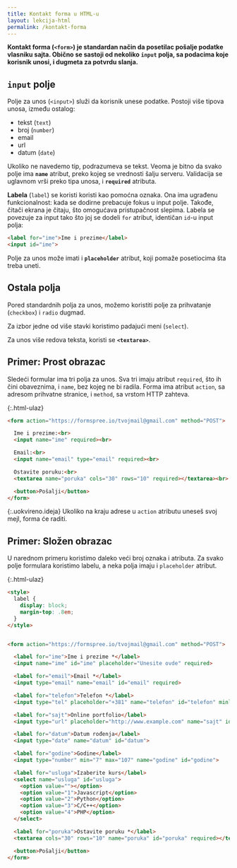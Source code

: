 ```yaml
---
title: Kontakt forma u HTML-u
layout: lekcija-html
permalink: /kontakt-forma
---
```


**Kontakt forma (`<form>`) je standardan način da posetilac pošalje podatke vlasniku sajta. Obično se sastoji od nekoliko `input` polja, sa podacima koje korisnik unosi, i dugmeta za potvrdu slanja.**

## `input` polje

Polje za unos (`<input>`) služi da korisnik unese podatke. Postoji više tipova unosa, između ostalog: 

- tekst (`text`)
- broj (`number`)
- email 
- url
- datum (`date`)

Ukoliko ne navedemo tip, podrazumeva se tekst. Veoma je bitno da svako polje ima **`name`** atribut, preko kojeg se vrednosti šalju serveru. Validacija se uglavnom vrši preko tipa unosa, i **`required`** atributa. 

**Labela** (`label`) se koristi koristi kao pomoćna oznaka. Ona ima ugrađenu funkcionalnost: kada se dodirne prebacuje fokus u input polje. Takođe, čitači ekrana je čitaju, što omogućava pristupačnost slepima. Labela se povezuje za input tako što joj se dodeli `for` atribut, identičan `id`-u input polja:

```html
<label for="ime">Ime i prezime</label>
<input id="ime">
```

Polje za unos može imati i **`placeholder`** atribut, koji pomaže posetiocima šta treba uneti.

## Ostala polja

Pored standardnih polja za unos, možemo koristiti polje za prihvatanje (`checkbox`) i `radio` dugmad.

Za izbor jedne od više stavki koristimo padajući meni (`select`).

Za unos više redova teksta, koristi se **`<textarea>`**. 

## Primer: Prost obrazac

Sledeći formular ima tri polja za unos. Sva tri imaju atribut `required`, što ih čini obaveznima, i `name`, bez kojeg ne bi radila. Forma ima atribut `action`, sa adresom prihvatne stranice, i `method`, sa vrstom HTTP zahteva.

{:.html-ulaz}
```html
<form action="https://formspree.io/tvojmail@gmail.com" method="POST">

  Ime i prezime:<br>
  <input name="ime" required><br>

  Email:<br>
  <input name="email" type="email" required><br>

  Ostavite poruku:<br>
  <textarea name="poruka" cols="30" rows="10" required></textarea><br>

  <button>Pošalji</button>
</form>
```

{:.uokvireno.ideja}
Ukoliko na kraju adrese u `action` atributu uneseš svoj mejl, forma će raditi.

## Primer: Složen obrazac

U narednom primeru koristimo daleko veći broj oznaka i atributa. Za svako polje formulara koristimo labelu, a neka polja imaju i `placeholder` atribut.
  
{:.html-ulaz}
```html
<style>
  label {
    display: block;
    margin-top: .8em;
  }
</style>


<form action="https://formspree.io/tvojmail@gmail.com" method="POST">

  <label for="ime">Ime i prezime *</label>
  <input name="ime" id="ime" placeholder="Unesite ovde" required>

  <label for="email">Email *</label>
  <input type="email" name="email" id="email" required>

  <label for="telefon">Telefon *</label>
  <input type="tel" placeholder="+381" name="telefon" id="telefon" minlength="9" required>

  <label for="sajt">Online portfolio</label>
  <input type="url" placeholder="http://www.example.com" name="sajt" id="sajt">

  <label for="datum">Datum rođenja</label>
  <input type="date" name="datum" id="datum">

  <label for="godine">Godine</label>
  <input type="number" min="7" max="107" name="godine" id="godine">

  <label for="usluga">Izaberite kurs</label>
  <select name="usluga" id="usluga">
    <option value=""></option>
    <option value="1">Javascript</option>
    <option value="2">Python</option>
    <option value="3">C/C++</option>
    <option value="4">PHP</option>
  </select>

  <label for="poruka">Ostavite poruku *</label>
  <textarea cols="30" rows="10" name="poruka" id="poruka" required></textarea><br>

  <button>Pošalji</button>
</form>
```
